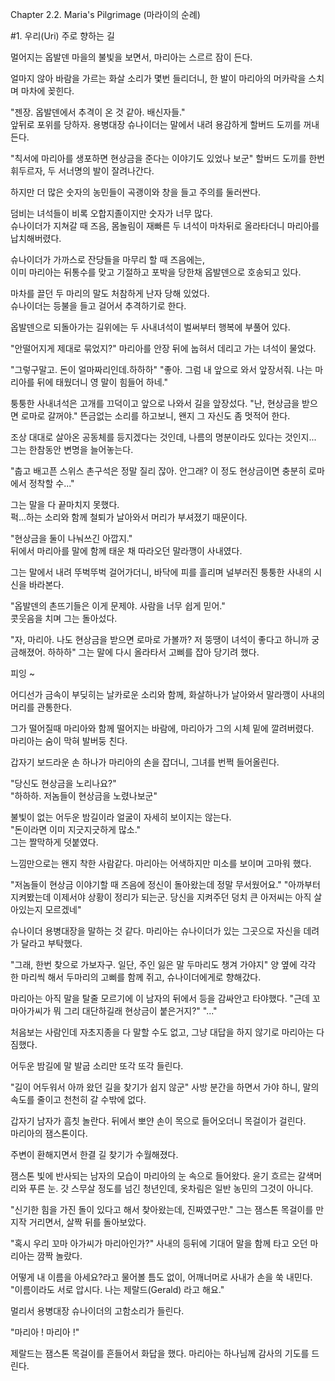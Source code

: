 Chapter 2.2. Maria's Pilgrimage (마라이의 순례)


#1. 우리(Uri) 주로 향하는 길 <br>


멀어지는 옵발덴 마을의 불빛을 보면서, 마리아는 스르르 잠이 든다.<br>

얼마지 않아 바람을 가르는 화살 소리가 몇번 들리더니, 한 발이 마리아의 머카락을 스치며 마차에 꽂힌다. <br>

"젠장. 옵발덴에서 추격이 온 것 같아. 배신자들." <br>
앞뒤로 포위를 당하자. 용병대장 슈나이더는 말에서 내려 용감하게 할버드 도끼를 꺼내든다.<br>

"칙서에 마리아를 생포하면 현상금을 준다는 이야기도 있었나 보군"
할버드 도끼를 한번 휘두르자, 두 서너명의 발이 잘려나간다. <br>

하지만 더 많은 숫자의 농민들이 곡괭이와 창을 들고 주의를 둘러싼다. <br>

덤비는 녀석들이 비록 오합지졸이지만 숫자가 너무 많다. <br>
슈나이더가 지쳐갈 때 즈음, 몸놀림이 재빠른 두 녀석이 마차뒤로 올라타더니 마리아를 납치해버렸다. <br>

슈나이더가 가까스로 잔당들을 마무리 할 때 즈음에는, <br>
이미 마리아는 뒤통수를 맞고 기절하고 포박을 당한채 옵발덴으로 호송되고 있다. <br>

마차를 끌던 두 마리의 말도 처참하게 난자 당해 있었다. <br>
슈나이더는 등불을 들고 걸어서 추격하기로 한다. <br>

옵발덴으로 되돌아가는 길위에는 두 사내녀석이 벌써부터 행복에 부풀어 있다. <br>

"안떨어지게 제대로 묶었지?"
마리아를 안장 뒤에 눕혀서 데리고 가는 녀석이 물었다.

"그렇구말고. 돈이 얼마짜리인데.하하하"
"좋아. 그럼 내 앞으로 와서 앞장서줘. 나는 마리아를 뒤에 태웠더니 영 말이 힘들어 하네."

퉁퉁한 사내녀석은 고개를 끄덕이고 앞으로 나와서 길을 앞장섰다.
"난, 현상금을 받으면 로마로 갈꺼야."
뜬금없는 소리를 하고보니, 왠지 그 자신도 좀 멋적어 한다.

조상 대대로 살아온 공동체를 등지겠다는 것인데, 나름의 명분이라도 있다는 것인지...
그는 한참동안 변명을 늘어놓는다. <br>

"춥고 배고픈 스위스 촌구석은 정말 질리 잖아. 안그래? 이 정도 현상금이면 충분히 로마에서 정착할 수..." <br>

그는 말을 다 끝마치지 못했다. <br>
퍽...하는 소리와 함께 철퇴가 날아와서 머리가 부셔졌기 때문이다. <br>

"현상금을 둘이 나눠쓰긴 아깝지."<br>
뒤에서 마리아를 말에 함께 태운 채 따라오던 말라깽이 사내였다. <br>

그는 말에서 내려 뚜벅뚜벅 걸어가더니, 바닥에 피를 흘리며 널부러진 퉁퉁한 사내의 시신을 바라본다. <br>

"옵발덴의 촌뜨기들은 이게 문제야. 사람을 너무 쉽게 믿어." <br>
콧웃음을 치며 그는 돌아섰다. <br>

"자, 마리아. 나도 현상금을 받으면 로마로 가볼까? 저 뚱땡이 녀석이 좋다고 하니까 궁금해졌어. 하하하"
그는 말에 다시 올라타서 고삐를 잡아 당기려 했다.

피잉 ~

어디선가 금속이 부딪히는 날카로운 소리와 함께, 화살하나가 날아와서 말라깽이 사내의 머리를 관통한다. <br>

그가 떨어질때 마리아와 함께 떨어지는 바람에, 마리아가 그의 시체 밑에 깔려버렸다. <br>
마리아는 숨이 막혀 발버둥 친다.<br>

갑자기 보드라운 손 하나가 마리아의 손을 잡더니, 그녀를 번쩍 들어올린다. <br>

"당신도 현상금을 노리나요?"<br>
"하하하. 저놈들이 현상금을 노렸나보군"<br>

불빛이 없는 어두운 밤길이라 얼굴이 자세히 보이지는 않는다. <br>
"돈이라면 이미 지긋지긋하게 많소." <br>
그는 짤막하게 덧붙였다.

느낌만으로는 왠지 착한 사람같다.
마리아는 어색하지만 미소를 보이며 고마워 했다.

"저놈들이 현상금 이야기할 때 즈음에 정신이 돌아왔는데 정말 무서웠어요."
"아까부터 지켜봤는데 이제서야 상황이 정리가 되는군. 당신을 지켜주던 덩치 큰 아저씨는 아직 살아있는지 모르겠네"

슈나이더 용병대장을 말하는 것 같다.
마리아는 슈나이더가 있는 그곳으로 자신을 데려가 달라고 부탁했다.

"그래, 한번 찾으로 가보자구. 일단, 주인 잃은 말 두마리도 챙겨 가야지"
양 옆에 각각 한 마리씩 해서 두마리의 고삐를 함께 쥐고, 슈나이더에게로 향해갔다.

마리아는 아직 말을 탈줄 모르기에 이 남자의 뒤에서 등을 감싸안고 타야했다.
"근데 꼬마아가씨가 뭐 그리 대단하길래 현상금이 붙은거지?"
"..."

처음보는 사람인데 자초지종을 다 말할 수도 없고,
그냥 대답을 하지 않기로 마리아는 다짐했다.

어두운 밤길에 말 발굽 소리만 또각 또각 들린다.

"길이 어두워서 아까 왔던 길을 찾기가 쉽지 않군"
사방 분간을 하면서 가야 하니, 말의 속도를 줄이고 천천히 갈 수밖에 없다.

갑자기 남자가 흠칫 놀란다. 뒤에서 뽀얀 손이 목으로 들어오더니 목걸이가 걸린다. <br>
마리아의 잼스톤이다. <br>

주변이 환해지면서 한결 길 찾기가 수월해졌다.

잼스톤 빛에 반사되는 남자의 모습이 마리아의 눈 속으로 들어왔다.
윤기 흐르는 갈색머리와 푸른 눈.
갓 스무살 정도를 넘긴 청년인데,
옷차림은 일반 농민의 그것이 아니다. <br>

"신기한 힘을 가진 돌이 있다고 해서 찾아왔는데, 진짜였구만."
그는 잼스톤 목걸이를 만지작 거리면서, 살짝 뒤를 돌아보았다.

"혹시 우리 꼬마 아가씨가 마리아인가?"
사내의 등뒤에 기대어 말을 함께 타고 오던 마리아는 깜짝 놀랐다.

어떻게 내 이름을 아세요?라고 물어볼 틈도 없이, 어깨너머로 사내가 손을 쑥 내민다.
"이름이라도 서로 압시다. 나는 제랄드(Gerald) 라고 해요." <br>

멀리서 용병대장 슈나이더의 고함소리가 들린다.

"마리아 ! 마리아 !"

제랄드는 잼스톤 목걸이를 흔들어서 화답을 했다.
마리아는 하나님께 감사의 기도를 드린다.